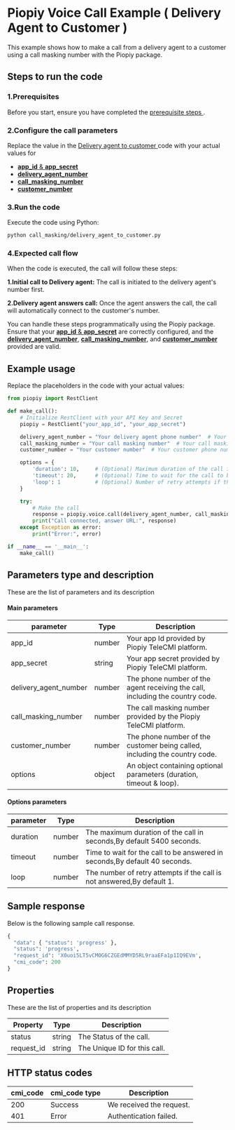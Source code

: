 # Piopiy Voice Call Example ( Delivery Agent to Customer )

This example shows how to make a call from a delivery agent to a customer using a call masking number with the Piopiy package.

## Steps to run the code

### 1.Prerequisites

Before you start, ensure you have completed the [ prerequisite steps ](/README.md).

### 2.Configure the call parameters

Replace the value in the [ Delivery agent to customer ](/call_masking/delivery_agent_to_customer.py) code with your actual values for

- [**app_id** & **app_secret**](https://github.com/telecmi/piopiy_python_example/blob/development/call_masking/delivery_agent_to_customer.py#L5)
- [**delivery_agent_number**](https://github.com/telecmi/piopiy_python_example/blob/development/call_masking/delivery_agent_to_customer.py#L7)
- [**call_masking_number**](https://github.com/telecmi/piopiy_python_example/blob/development/call_masking/delivery_agent_to_customer.py#L8)
- [**customer_number**](https://github.com/telecmi/piopiy_python_example/blob/development/call_masking/delivery_agent_to_customer.py#L9)

### 3.Run the code

Execute the code using Python:

```bash
python call_masking/delivery_agent_to_customer.py
```

### 4.Expected call flow

When the code is executed, the call will follow these steps:

**1.Initial call to Delivery agent:** The call is initiated to the delivery agent's number first.

**2.Delivery agent answers call:** Once the agent answers the call, the call will automatically connect to the customer's number.

You can handle these steps programmatically using the Piopiy package. Ensure that your [**app_id** & **app_secret**](https://github.com/telecmi/piopiy_python_example/blob/development/call_masking/delivery_agent_to_customer.py#L5) are correctly configured, and the [**delivery_agent_number**](https://github.com/telecmi/piopiy_python_example/blob/development/call_masking/delivery_agent_to_customer.py#L7), [**call_masking_number**](https://github.com/telecmi/piopiy_python_example/blob/development/call_masking/delivery_agent_to_customer.py#L8), and [**customer_number**](https://github.com/telecmi/piopiy_python_example/blob/development/call_masking/delivery_agent_to_customer.py#L9) provided are valid.

## Example usage

Replace the placeholders in the code with your actual values:

```python
from piopiy import RestClient

def make_call():
    # Initialize RestClient with your API Key and Secret
    piopiy = RestClient("your_app_id", "your_app_secret")

    delivery_agent_number = "Your delivery agent phone number"  # Your delivery agent phone number with country code
    call_masking_number = "Your call masking number"  # Your call masking number provided by the Piopiy TeleCMI platform
    customer_number = "Your customer number"  # Your customer phone number with country code

    options = {
        'duration': 10,     # (Optional) Maximum duration of the call in seconds
        'timeout': 20,      # (Optional) Time to wait for the call to be answered
        'loop': 1           # (Optional) Number of retry attempts if the call is not answered
    }

    try:
        # Make the call
        response = piopiy.voice.call(delivery_agent_number, call_masking_number, customer_number, options)
        print("Call connected, answer URL:", response)
    except Exception as error:
        print("Error:", error)

if __name__ == '__main__':
    make_call()

```

## Parameters type and description

These are the list of parameters and its description

#### Main parameters

| parameter             | Type   | Description                                                                   |
| --------------------- | ------ | ----------------------------------------------------------------------------- |
| app_id                | number | Your app Id provided by Piopiy TeleCMI platform.                              |
| app_secret            | string | Your app secret provided by Piopiy TeleCMI platform.                          |
| delivery_agent_number | number | The phone number of the agent receiving the call, including the country code. |
| call_masking_number   | number | The call masking number provided by the Piopiy TeleCMI platform.              |
| customer_number       | number | The phone number of the customer being called, including the country code.    |
| options               | object | An object containing optional parameters (duration, timeout & loop).          |

#### Options parameters

| parameter | Type   | Description                                                                |
| --------- | ------ | -------------------------------------------------------------------------- |
| duration  | number | The maximum duration of the call in seconds,By default 5400 seconds.       |
| timeout   | number | Time to wait for the call to be answered in seconds,By default 40 seconds. |
| loop      | number | The number of retry attempts if the call is not answered,By default 1.     |

## Sample response

Below is the following sample call response.

```python
{
  "data": { "status": 'progress' },
  "status": 'progress',
  "request_id": 'X0uoi5LT5vCMOG6CZGEdMMYD5RL9raaEFa1p1IQ9EVm',
  "cmi_code": 200
}

```

## Properties

These are the list of properties and its description

| Property   | Type   | Description                  |
| ---------- | ------ | ---------------------------- |
| status     | string | The Status of the call.      |
| request_id | string | The Unique ID for this call. |

## HTTP status codes

| cmi_code | cmi_code type | Description              |
| -------- | ------------- | ------------------------ |
| 200      | Success       | We received the request. |
| 401      | Error         | Authentication failed.   |
